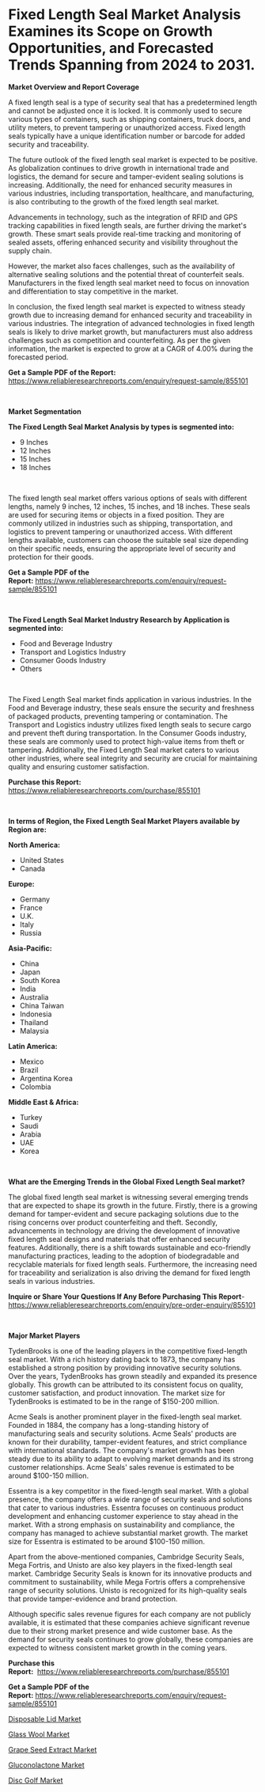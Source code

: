 <p><h1>Fixed Length Seal Market Analysis Examines its Scope on Growth Opportunities, and Forecasted Trends Spanning from 2024 to 2031.</h1></p><p><strong>Market Overview and Report Coverage</strong></p>
<p><p>A fixed length seal is a type of security seal that has a predetermined length and cannot be adjusted once it is locked. It is commonly used to secure various types of containers, such as shipping containers, truck doors, and utility meters, to prevent tampering or unauthorized access. Fixed length seals typically have a unique identification number or barcode for added security and traceability.</p><p>The future outlook of the fixed length seal market is expected to be positive. As globalization continues to drive growth in international trade and logistics, the demand for secure and tamper-evident sealing solutions is increasing. Additionally, the need for enhanced security measures in various industries, including transportation, healthcare, and manufacturing, is also contributing to the growth of the fixed length seal market.</p><p>Advancements in technology, such as the integration of RFID and GPS tracking capabilities in fixed length seals, are further driving the market's growth. These smart seals provide real-time tracking and monitoring of sealed assets, offering enhanced security and visibility throughout the supply chain.</p><p>However, the market also faces challenges, such as the availability of alternative sealing solutions and the potential threat of counterfeit seals. Manufacturers in the fixed length seal market need to focus on innovation and differentiation to stay competitive in the market.</p><p>In conclusion, the fixed length seal market is expected to witness steady growth due to increasing demand for enhanced security and traceability in various industries. The integration of advanced technologies in fixed length seals is likely to drive market growth, but manufacturers must also address challenges such as competition and counterfeiting. As per the given information, the market is expected to grow at a CAGR of 4.00% during the forecasted period.</p></p>
<p><strong>Get a Sample PDF of the Report:</strong> <a href="https://www.reliableresearchreports.com/enquiry/request-sample/855101">https://www.reliableresearchreports.com/enquiry/request-sample/855101</a></p>
<p>&nbsp;</p>
<p><strong>Market Segmentation</strong></p>
<p><strong>The Fixed Length Seal Market Analysis by types is segmented into:</strong></p>
<p><ul><li>9 Inches</li><li>12 Inches</li><li>15 Inches</li><li>18 Inches</li></ul></p>
<p>&nbsp;</p>
<p><p>The fixed length seal market offers various options of seals with different lengths, namely 9 inches, 12 inches, 15 inches, and 18 inches. These seals are used for securing items or objects in a fixed position. They are commonly utilized in industries such as shipping, transportation, and logistics to prevent tampering or unauthorized access. With different lengths available, customers can choose the suitable seal size depending on their specific needs, ensuring the appropriate level of security and protection for their goods.</p></p>
<p><strong>Get a Sample PDF of the Report:</strong>&nbsp;<a href="https://www.reliableresearchreports.com/enquiry/request-sample/855101">https://www.reliableresearchreports.com/enquiry/request-sample/855101</a></p>
<p>&nbsp;</p>
<p><strong>The Fixed Length Seal Market Industry Research by Application is segmented into:</strong></p>
<p><ul><li>Food and Beverage Industry</li><li>Transport and Logistics Industry</li><li>Consumer Goods Industry</li><li>Others</li></ul></p>
<p>&nbsp;</p>
<p><p>The Fixed Length Seal market finds application in various industries. In the Food and Beverage industry, these seals ensure the security and freshness of packaged products, preventing tampering or contamination. The Transport and Logistics industry utilizes fixed length seals to secure cargo and prevent theft during transportation. In the Consumer Goods industry, these seals are commonly used to protect high-value items from theft or tampering. Additionally, the Fixed Length Seal market caters to various other industries, where seal integrity and security are crucial for maintaining quality and ensuring customer satisfaction.</p></p>
<p><strong>Purchase this Report:</strong>&nbsp; <a href="https://www.reliableresearchreports.com/purchase/855101">https://www.reliableresearchreports.com/purchase/855101</a></p>
<p>&nbsp;</p>
<p><strong>In terms of Region, the Fixed Length Seal Market Players available by Region are:</strong></p>
<p>
    <p> <strong> North America: </strong>
        <ul>
            <li>United States</li>
            <li>Canada</li>
        </ul>
        </p> 
    <p> <strong> Europe: </strong>
        <ul>
            <li>Germany</li>
            <li>France</li>
            <li>U.K.</li>
            <li>Italy</li>
            <li>Russia</li>
        </ul>
        </p> 
    <p> <strong> Asia-Pacific: </strong>
        <ul>
            <li>China</li>
            <li>Japan</li>
            <li>South Korea</li>
            <li>India</li>
            <li>Australia</li>
            <li>China Taiwan</li>
            <li>Indonesia</li>
            <li>Thailand</li>
            <li>Malaysia</li>
        </ul>
        </p> 
    <p> <strong> Latin America: </strong>
        <ul>
            <li>Mexico</li>
            <li>Brazil</li>
            <li>Argentina Korea</li>
            <li>Colombia</li>
        </ul>
        </p> 
    <p> <strong> Middle East & Africa: </strong>
        <ul>
            <li>Turkey</li>
            <li>Saudi</li>
            <li>Arabia</li>
            <li>UAE</li>
            <li>Korea</li>
        </ul>
    </p>
    </p>
<p>&nbsp;</p>
<p><strong>What are the Emerging Trends in the Global Fixed Length Seal market?</strong></p>
<p><p>The global fixed length seal market is witnessing several emerging trends that are expected to shape its growth in the future. Firstly, there is a growing demand for tamper-evident and secure packaging solutions due to the rising concerns over product counterfeiting and theft. Secondly, advancements in technology are driving the development of innovative fixed length seal designs and materials that offer enhanced security features. Additionally, there is a shift towards sustainable and eco-friendly manufacturing practices, leading to the adoption of biodegradable and recyclable materials for fixed length seals. Furthermore, the increasing need for traceability and serialization is also driving the demand for fixed length seals in various industries.</p></p>
<p><strong>Inquire or Share Your Questions If Any Before Purchasing This Report</strong>- <a href="https://www.reliableresearchreports.com/enquiry/pre-order-enquiry/855101">https://www.reliableresearchreports.com/enquiry/pre-order-enquiry/855101</a></p>
<p>&nbsp;</p>
<p><strong>Major Market Players</strong></p>
<p><p>TydenBrooks is one of the leading players in the competitive fixed-length seal market. With a rich history dating back to 1873, the company has established a strong position by providing innovative security solutions. Over the years, TydenBrooks has grown steadily and expanded its presence globally. This growth can be attributed to its consistent focus on quality, customer satisfaction, and product innovation. The market size for TydenBrooks is estimated to be in the range of $150-200 million.</p><p>Acme Seals is another prominent player in the fixed-length seal market. Founded in 1884, the company has a long-standing history of manufacturing seals and security solutions. Acme Seals' products are known for their durability, tamper-evident features, and strict compliance with international standards. The company's market growth has been steady due to its ability to adapt to evolving market demands and its strong customer relationships. Acme Seals' sales revenue is estimated to be around $100-150 million.</p><p>Essentra is a key competitor in the fixed-length seal market. With a global presence, the company offers a wide range of security seals and solutions that cater to various industries. Essentra focuses on continuous product development and enhancing customer experience to stay ahead in the market. With a strong emphasis on sustainability and compliance, the company has managed to achieve substantial market growth. The market size for Essentra is estimated to be around $100-150 million.</p><p>Apart from the above-mentioned companies, Cambridge Security Seals, Mega Fortris, and Unisto are also key players in the fixed-length seal market. Cambridge Security Seals is known for its innovative products and commitment to sustainability, while Mega Fortris offers a comprehensive range of security solutions. Unisto is recognized for its high-quality seals that provide tamper-evidence and brand protection.</p><p>Although specific sales revenue figures for each company are not publicly available, it is estimated that these companies achieve significant revenue due to their strong market presence and wide customer base. As the demand for security seals continues to grow globally, these companies are expected to witness consistent market growth in the coming years.</p></p>
<p><strong>Purchase this Report:</strong>&nbsp;&nbsp;<a href="https://www.reliableresearchreports.com/purchase/855101">https://www.reliableresearchreports.com/purchase/855101</a></p>
<p></p>
<p><strong>Get a Sample PDF of the Report:</strong>&nbsp;<a href="https://www.reliableresearchreports.com/enquiry/request-sample/855101">https://www.reliableresearchreports.com/enquiry/request-sample/855101</a></p>
<p><p><a href="https://github.com/rexevange/Market-Research-Report-List-2/blob/main/disposable-lid-market.md">Disposable Lid Market</a></p><p><a href="https://www.linkedin.com/pulse/glass-wool-market-size-growth-forecast-from-2023-2030-xb8mc/">Glass Wool Market</a></p><p><a href="https://www.linkedin.com/pulse/grape-seed-extract-market-size-share-global-analysis-awvfc/">Grape Seed Extract Market</a></p><p><a href="https://www.linkedin.com/pulse/gluconolactone-market-size-share-amp-trends-analysis-report-pvczc/">Gluconolactone Market</a></p><p><a href="https://github.com/lilstefpacute/Market-Research-Report-List-2/blob/main/disc-golf-market.md">Disc Golf Market</a></p></p>